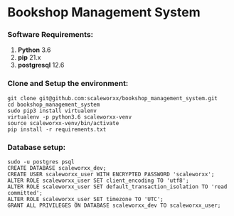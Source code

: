 # Bookshop Management System

### Software Requirements:
1. **Python** 3.6
2. **pip** 21.x
3. **postgresql** 12.6

### Clone and Setup the environment:
```
git clone git@github.com:scaleworxx/bookshop_management_system.git
cd bookshop_management_system
sudo pip3 install virtualenv
virtualenv -p python3.6 scaleworxx-venv
source scaleworxx-venv/bin/activate
pip install -r requirements.txt
```

### Database setup:
```
sudo -u postgres psql
CREATE DATABASE scaleworxx_dev;
CREATE USER scaleworxx_user WITH ENCRYPTED PASSWORD 'scaleworxx';
ALTER ROLE scaleworxx_user SET client_encoding TO 'utf8';
ALTER ROLE scaleworxx_user SET default_transaction_isolation TO 'read committed';
ALTER ROLE scaleworxx_user SET timezone TO 'UTC';
GRANT ALL PRIVILEGES ON DATABASE scaleworxx_dev TO scaleworxx_user;
```